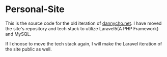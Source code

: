 # Personal-Site

This is the source code for the old iteration of <a href="http://dannycho.net">dannycho.net</a>. I have moved the site's repository and tech stack to utilize Laravel5(A PHP Framework) and MySQL. 

If I choose to move the tech stack again, I will make the Laravel iteration of the site public as well.

